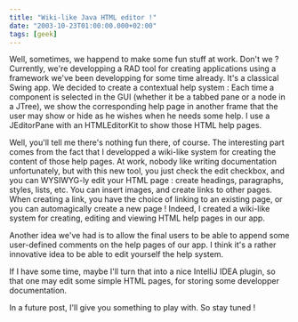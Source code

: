 ```yaml
---
title: "Wiki-like Java HTML editor !"
date: "2003-10-23T01:00:00.000+02:00"
tags: [geek]
---
```


Well, sometimes, we happend to make some fun stuff at work. Don't we ? Currently, we're developping a RAD tool for creating applications using a framework we've been developping for some time already. It's a classical Swing app. We decided to create a contextual help system : Each time a component is selected in the GUI (whether it be a tabbed pane or a node in a JTree), we show the corresponding help page in another frame that the user may show or hide as he wishes when he needs some help. I use a JEditorPane with an HTMLEditorKit to show those HTML help pages.

Well, you'll tell me there's nothing fun there, of course. The interesting part comes from the fact that I developped a wiki-like system for creating the content of those help pages. At work, nobody like writing documentation unfortunately, but with this new tool, you just check the edit checkbox, and you can WYSIWYG-ly edit your HTML page : create headings, paragraphs, styles, lists, etc. You can insert images, and create links to other pages. When creating a link, you have the choice of linking to an existing page, or you can automagically create a new page ! Indeed, I created a wiki-like system for creating, editing and viewing HTML help pages in our app.

Another idea we've had is to allow the final users to be able to append some user-defined comments on the help pages of our app. I think it's a rather innovative idea to be able to edit yourself the help system.

If I have some time, maybe I'll turn that into a nice IntelliJ IDEA plugin, so that one may edit some simple HTML pages, for storing some developper documentation.

In a future post, I'll give you something to play with. So stay tuned !